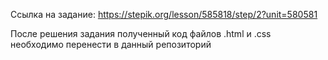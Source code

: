 Ссылка на задание: https://stepik.org/lesson/585818/step/2?unit=580581

После решения задания полученный код файлов .html и .css необходимо перенести в данный репозиторий
